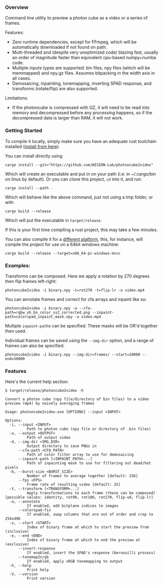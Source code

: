 ### Overview
Command line utility to preview a photon cube as a video or a series of frames.

Features:
- Zero runtime dependencies, except for FFmpeg, which will be automatically downloaded if not found on path.
- Multi-threaded and (despite very unoptimized code) blazing fast, usually an order of magnitude faster than equivalent cpu-based numpy+numba code. 
- Multiple inputs types are supported: bin files, npy files (which will be memmapped) and npy.gz files. Assumes bitpacking in the width axis in all cases.
- Demosaicing, inpainting, tonemapping, inverting SPAD response, and transforms (rotate/flip) are also supported.

Limitations:
- If the photoncube is compressed with GZ, it will need to be read into memory and decompressed before any processing happens, so if the decompressed data is larger than RAM, it will not work.


### Getting Started 
To compile it locally, simply make sure you have an adequate rust toolchain installed ([install from here](https://rustup.rs/)).

You can install directly using
```
cargo install --git="https://github.com/WISION-Lab/photoncube2video"
```

Which will create an executable and put in on your path (i.e: in ~/.cargo/bin on linux by default). Or you can clone this project, `cd` into it, and run:

```
cargo install --path .
```

Which will behave like the above command, just not using a tmp folder, or with

```
cargo build --release
```

Which will put the executable in `target/release`.


If this is your first time compiling a rust project, this may take a few minutes.


You can also compile it for a [different platform](https://rust-lang.github.io/rustup/cross-compilation.html), this, for instance, will compile the project for use on a 64bit windows machine:
```
cargo build --release --target=x86_64-pc-windows-msvc
```

### Examples:

Transforms can be composed. Here we apply a rotation by 270 degrees then flip frames left-right:
```
photoncube2video -i binary.npy -t=rot270 -t=flip-lr -o video.mp4
```


You can annotate frames and correct for cfa arrays and inpaint like so:
```
photoncube2video -i binary.npy -a --cfa-path=rgbw_oh_bn_color_ss2_corrected.png --inpaint-path=colorspad_inpaint_mask.npy -o video.mp4
```
Multiple `inpaint-path`s can be specified. These masks will be OR'd together then used.


Individual frames can be saved using the `--img-dir` option, and a range of frames can also be specified:
```
photoncube2video -i binary.npy --img-dir=frames/ --start=20000 --end=50000
```

### Features
Here's the current help section: 
```
$ target/release/photoncube2video -h

Convert a photon cube (npy file/directory of bin files) to a video preview (mp4) by naively averaging frames

Usage: photoncube2video.exe [OPTIONS] --input <INPUT>

Options:
  -i, --input <INPUT>
          Path to photon cube (npy file or directory of .bin files)
  -o, --output <OUTPUT>
          Path of output video
  -d, --img-dir <IMG_DIR>
          Output directory to save PNGs in
      --cfa-path <CFA_PATH>
          Path of color filter array to use for demosaicing
      --inpaint-path [<INPAINT_PATH>...]
          Path of inpainting mask to use for filtering out dead/hot pixels
  -b, --burst-size <BURST_SIZE>
          Number of frames to average together [default: 256]
      --fps <FPS>
          Frame rate of resulting video [default: 25]
  -t, --transform [<TRANSFORM>...]
          Apply transformations to each frame (these can be composed) [possible values: identity, rot90, rot180, rot270, flip-ud, flip-lr]
  -a, --annotate
          If enabled, add bitplane indices to images
      --colorspad-fix
          If enabled, swap columns that are out of order and crop to 254x496
  -s, --start <START>
          Index of binary frame at which to start the preview from (inclusive)
  -e, --end <END>
          Index of binary frame at which to end the preview at (exclusive)
      --invert-response
          If enabled, invert the SPAD's response (bernouilli process)
      --tonemap2srgb
          If enabled, apply sRGB tonemapping to output
  -h, --help
          Print help
  -V, --version
          Print version
```
